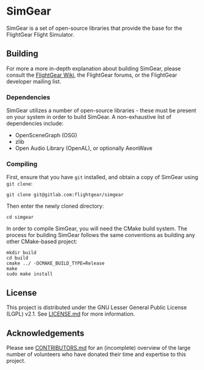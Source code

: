 # SimGear

SimGear is a set of open-source libraries that provide the base for the FlightGear Flight Simulator.

## Building

For more a more in-depth explanation about building SimGear, please consult the [FlightGear Wiki](https://wiki.flightgear.org), the FlightGear forums, or the FlightGear developer mailing list.

### Dependencies
SimGear utilizes a number of open-source libraries - these must be present on your system in order to build SimGear. A non-exhaustive list of
dependencies include:

* OpenSceneGraph (OSG)
* zlib
* Open Audio Library (OpenAL), or optionally AeonWave

### Compiling
First, ensure that you have `git` installed, and obtain a copy of SimGear using `git clone`:

```
git clone git@gitlab.com:flightgear/simgear
```

Then enter the newly cloned directory:
```
cd simgear
```

In order to compile SimGear, you will need the CMake build system. The process for building SimGear follows the same conventions as building any other CMake-based project:

```
mkdir build
cd build
cmake ../ -DCMAKE_BUILD_TYPE=Release
make
sudo make install
```

## License

This project is distributed under the GNU Lesser General Public License (LGPL) v2.1. See [LICENSE.md](LICENSE.md) for more information.

## Acknowledgements

Please see [CONTRIBUTORS.md](CONTRIBUTORS.md) for an (incomplete) overview of the large number of volunteers who have donated their time and expertise to this project.